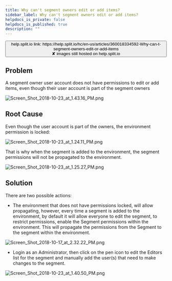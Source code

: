 ```yaml
---
title: Why can't segment owners edit or add items?
sidebar_label: Why can't segment owners edit or add items?
helpdocs_is_private: false
helpdocs_is_published: true
description: ""
---
```


<p>
  <button style={{borderRadius:'8px', border:'1px', fontFamily:'Courier New', fontWeight:'800', textAlign:'left'}}> help.split.io link: https://help.split.io/hc/en-us/articles/360018334592-Why-can-t-segment-owners-edit-or-add-items <br /> ✘ images still hosted on help.split.io </button>
</p>

## Problem

<p>
  A segment owner user account does not have permissions to edit or add items,
  even though their user account is part of the segment owners
</p>
<p>
  <img src="https://help.split.io/hc/article_attachments/360014012731/Screen_Shot_2018-10-23_at_1.43.16_PM.png" alt="Screen_Shot_2018-10-23_at_1.43.16_PM.png" />
</p>

## Root Cause

<p>
  Even though the user account is part of the owners, the environment permission
  is locked:
</p>
<p>
  <img src="https://help.split.io/hc/article_attachments/360014000692/Screen_Shot_2018-10-23_at_1.24.11_PM.png" alt="Screen_Shot_2018-10-23_at_1.24.11_PM.png" />
</p>
<p>
  That is why when the segment is added to the environment, the segment permissions
  will not be propagated to the environment.
</p>
<p>
  <img src="https://help.split.io/hc/article_attachments/360014000712/Screen_Shot_2018-10-23_at_1.25.27_PM.png" alt="Screen_Shot_2018-10-23_at_1.25.27_PM.png" />
</p>

## Solution

<p>There are two possible actions:</p>
<ul>
  <li>
    The environment that does not have permissions locked, will allow propagating,
    however, every time a segment is added to the environment, by default it
    will allow everyone to edit the segment, to restrict permissions, enable
    the Segment permissions within the environment. This will propagate the permissions
    from the Segment to the segment within the environment.
  </li>
</ul>
<p>
  <img src="https://help.split.io/hc/article_attachments/360014012891/Screen_Shot_2018-10-17_at_2.32.22_PM.png" alt="Screen_Shot_2018-10-17_at_2.32.22_PM.png" />
</p>
<ul>
  <li>
    Login as an Administrator, then click on the pen icon to edit the Editors
    list for the segment and manually add the user(s) that need to make changes
    to the segment.
  </li>
</ul>
<p>
  <img src="https://help.split.io/hc/article_attachments/360014000892/Screen_Shot_2018-10-23_at_1.40.50_PM.png" alt="Screen_Shot_2018-10-23_at_1.40.50_PM.png" />
</p>